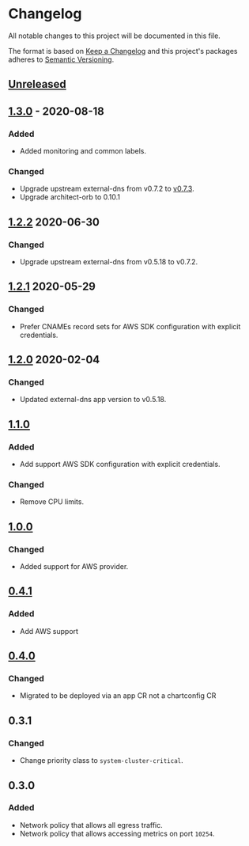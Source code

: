 # Changelog

All notable changes to this project will be documented in this file.

The format is based on [Keep a Changelog](http://keepachangelog.com/en/1.0.0/)
and this project's packages adheres to [Semantic Versioning](http://semver.org/spec/v2.0.0.html).

## [Unreleased]

## [1.3.0] - 2020-08-18

### Added

- Added monitoring and common labels.

### Changed

- Upgrade upstream external-dns from v0.7.2 to [v0.7.3](https://github.com/kubernetes-sigs/external-dns/releases/tag/v0.7.3).
- Upgrade architect-orb to 0.10.1

## [1.2.2] 2020-06-30

### Changed

- Upgrade upstream external-dns from v0.5.18 to v0.7.2.

## [1.2.1] 2020-05-29

### Changed

- Prefer CNAMEs record sets for AWS SDK configuration with explicit credentials.

## [1.2.0] 2020-02-04

### Changed

- Updated external-dns app version to v0.5.18.

## [1.1.0]

### Added

- Add support AWS SDK configuration with explicit credentials.

### Changed

- Remove CPU limits.

## [1.0.0]

### Changed

- Added support for AWS provider.

## [0.4.1]

### Added

- Add AWS support

## [0.4.0]

### Changed

- Migrated to be deployed via an app CR not a chartconfig CR

## 0.3.1

### Changed

- Change priority class to `system-cluster-critical`.

## 0.3.0

### Added

- Network policy that allows all egress traffic.
- Network policy that allows accessing metrics on port `10254`.

[Unreleased]: https://github.com/giantswarm/external-dns-app/compare/v1.3.0...HEAD
[1.3.0]: https://github.com/giantswarm/external-dns-app/compare/v1.2.2...v1.3.0
[1.2.2]: https://github.com/giantswarm/external-dns-app/compare/v1.2.1...v1.2.2
[1.2.1]: https://github.com/giantswarm/external-dns-app/compare/v1.2.0...v1.2.1
[1.2.0]: https://github.com/giantswarm/external-dns-app/compare/v1.1.0...v1.2.0
[1.1.0]: https://github.com/giantswarm/external-dns-app/compare/v1.0.0...v1.1.0
[1.0.0]: https://github.com/giantswarm/external-dns-app/compare/v0.4.1...v1.0.0
[0.4.1]: https://github.com/giantswarm/external-dns-app/compare/v0.4.0...v0.4.1
[0.4.0]: https://github.com/giantswarm/external-dns-app/releases/tag/v0.4.0
